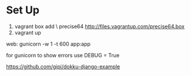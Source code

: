 # Set Up
1. vagrant box add \ precise64 http://files.vagrantup.com/precise64.box
2. vagrant up

web: gunicorn -w 1 -t 600 app:app

for gunicorn to show errors use DEBUG = True


https://github.com/gipi/dokku-django-example
